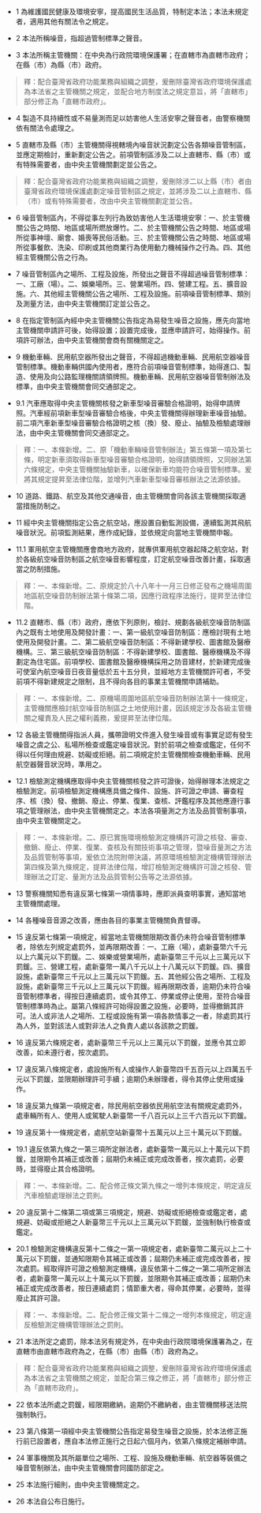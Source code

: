 * 1 為維護國民健康及環境安寧，提高國民生活品質，特制定本法；本法未規定者，適用其他有關法令之規定。

* 2 本法所稱噪音，指超過管制標準之聲音。

* 3 本法所稱主管機關：在中央為行政院環境保護署；在直轄市為直轄市政府；在縣（市）為縣（市）政府。

> 釋：配合臺灣省政府功能業務與組織之調整，爰刪除臺灣省政府環境保護處為本法省之主管機關之規定，並配合地方制度法之規定意旨，將「直轄市」部分修正為「直轄市政府」。

* 4 製造不具持續性或不易量測而足以妨害他人生活安寧之聲音者，由警察機關依有關法令處理之。

* 5 直轄市及縣（市）主管機關得視轄境內噪音狀況劃定公告各類噪音管制區，並應定期檢討，重新劃定公告之。前項管制區涉及二以上直轄市、縣（市）或有特殊需要者，由中央主管機關劃定並公告之。

> 釋：配合臺灣省政府功能業務與組織之調整，爰刪除涉二以上縣（市）者由臺灣省政府環境保護處劃定噪音管制區之規定，並將涉及二以上直轄市、縣（市）或有特殊需要者，改由中央主管機關劃定並公告。

* 6 噪音管制區內，不得從事左列行為致妨害他人生活環境安寧：一、於主管機關公告之時間、地區或場所燃放爆竹。二、於主管機關公告之時間、地區或場所從事神壇、廟會、婚喪等民俗活動。三、於主管機關公告之時間、地區或場所從事餐飲、洗染、印刷或其他商業行為使用動力機械操作之行為。四、其他經主管機關公告之行為。

* 7 噪音管制區內之場所、工程及設施，所發出之聲音不得超過噪音管制標準：一、工廠（場）。二、娛樂場所。三、營業場所。四、營建工程。五、擴音設施。六、其他經主管機關公告之場所、工程及設施。前項噪音管制標準、類別及測量方法，由中央主管機關訂定並公告之。

* 8 在指定管制區內經中央主管機關公告指定為易發生噪音之設施，應先向當地主管機關申請許可後，始得設置；設置完成後，並應申請許可，始得操作。前項許可辦法，由中央主管機關會商有關機關定之。

* 9 機動車輛、民用航空器所發出之聲音，不得超過機動車輛、民用航空器噪音管制標準。機動車輛供國內使用者，應符合前項噪音管制標準，始得進口、製造、使用及向公路監理機關請領牌照。機動車輛、民用航空器噪音管制辦法及標準，由中央主管機關會同交通部定之。

* 9.1 汽車應取得中央主管機關核發之新車型噪音審驗合格證明，始得申請牌照。汽車經前項新車型噪音審驗合格後，中央主管機關得辦理新車噪音抽驗。前二項汽車新車型噪音審驗合格證明之核（換）發、廢止、抽驗及檢驗處理辦法，由中央主管機關會同交通部定之。

> 釋：一、本條新增。二、原「機動車輛噪音管制辦法」第五條第一項及第七條，明定新車須取得新車型噪音審驗合格證明，始得請領牌照，又同辦法第六條規定，中央主管機關抽驗新車，以確保新車均能符合噪音管制標準。爰將其規定提昇至法律位階，並增列汽車新車型噪音審核辦法之法源依據。

* 10 道路、鐵路、航空及其他交通噪音，由主管機關會同各該主管機關採取適當措施防制之。

* 11 經中央主管機關指定公告之航空站，應設置自動監測設備，連續監測其飛航噪音狀況。前項監測結果，應作成紀錄，並依規定向當地主管機關申報。

* 11.1 軍用航空主管機關應會商地方政府，就專供軍用航空器起降之航空站，對於各級航空噪音防制區之航空噪音影響程度，訂定航空噪音改善計畫，採取適當之防制措施。

> 釋：一、本條新增。二、原規定於八十八年十一月三日修正發布之機場周圍地區航空噪音防制辦法第十條第二項，因應行政程序法施行，提昇至法律位階。

* 11.2 直轄市、縣（市）政府，應依下列原則，檢討、規劃各級航空噪音防制區內之既有土地使用及開發計畫：一、第一級航空噪音防制區：應檢討現有土地使用及開發計畫。二、第二級航空噪音防制區：不得新建學校、圖書館及醫療機構。三、第三級航空噪音防制區：不得新建學校、圖書館、醫療機構及不得劃定為住宅區。前項學校、圖書館及醫療機構採用之防音建材，於新建完成後可使室內航空噪音日夜音量低於五十五分貝，並經地方主管機關許可者，不受前項不得新建規定之限制，且不得向各目的事業主管機關申請補助。

> 釋：一、本條新增。二、原機場周圍地區航空噪音防制辦法第十一條規定，主管機關應檢討航空噪音防制區之土地使用計畫，因該規定涉及各級主管機關之權責及人民之權利義務，爰提昇至法律位階。

* 12 各級主管機關得指派人員，攜帶證明文件進入發生噪音或有事實足認有發生噪音之虞之公、私場所檢查或鑑定噪音狀況。對於前項之檢查或鑑定，任何不得以任何理由規避、妨礙或拒絕。前二項規定於主管機關檢查機動車輛、民用航空器聲音狀況時，準用之。

* 12.1 檢驗測定機構應取得中央主管機關核發之許可證後，始得辦理本法規定之檢驗測定。前項檢驗測定機構應具備之條件、設施、許可證之申請、審查程序、核（換）發、撤銷、廢止、停業、復業、查核、評鑑程序及其他應遵行事項之管理辦法，由中央主管機關定之。本法各項量測之方法及品質管制事項，由中央主管機關定之。

> 釋：一、本條新增。二、原已實施環境檢驗測定機構許可證之核發、審查、撤銷、廢止、停業、復業、查核及有關技術事項之管理，暨噪音量測之方法及品質管制等事項，爰依立法院附帶決議，將原環境檢驗測定機構管理辦法第四條及第九條規定，提昇法律位階，增訂檢驗測定機構許可證之核發、管理辦法之訂定、量測方法及品質管制公告等之法源依據。

* 13 警察機關知悉有違反第七條第一項情事時，應即派員查明事實，通知當地主管機關處理。

* 14 各種噪音音源之改善，應由各目的事業主管機關負責督導。

* 15 違反第七條第一項規定，經當地主管機關限期改善仍未符合噪音管制標準者，除依左列規定處罰外，並再限期改善：一、工廠（場），處新臺幣六千元以上六萬元以下罰鍰。二、娛樂或營業場所，處新臺幣三千元以上三萬元以下罰鍰。三、營建工程，處新臺幣一萬八千元以上十八萬元以下罰鍰。四、擴音設施，處新臺幣三千元以上三萬元以下罰鍰。五、其他經公告之場所、工程及設施，處新臺幣三千元以上三萬元以下罰鍰。經再限期改善，逾期仍未符合噪音管制標準者，得按日連續處罰，或令其停工、停業或停止使用，至符合噪音管制標準時為止。屬第八條經許可始得設置之設施，必要時，並得撤銷其許可。法人或非法人之場所、工程或設施有第一項各款情事之一者，除處罰其行為人外，並對該法人或對非法人之負責人處以各該款之罰鍰。

* 16 違反第六條規定者，處新臺幣三千元以上三萬元以下罰鍰，並應令其立即改善，如未遵行者，按次處罰。

* 17 違反第八條規定者，處設施所有人或操作人新臺幣四千五百元以上四萬五千元以下罰鍰，並限期辦理許可手續；逾期仍未辦理者，得令其停止使用或操作。

* 18 違反第九條第一項規定者，除民用航空器依民用航空法有關規定處罰外，處車輛所有人、使用人或駕駛人新臺幣一千八百元以上三千六百元以下罰鍰。

* 19 違反第十一條規定者，處航空站新臺幣十五萬元以上三十萬元以下罰鍰。

* 19.1 違反依第九條之一第三項所定辦法者，處新臺幣一萬元以上十萬元以下罰鍰，並限期令其補正或改善；屆期仍未補正或完成改善者，按次處罰，必要時，並得廢止其合格證明。

> 釋：一、本條新增。二、配合修正條文第九條之一增列本條規定，明定違反汽車檢驗處理辦法之罰則。

* 20 違反第十二條第二項或第三項規定，規避、妨礙或拒絕檢查或鑑定者，處規避、妨礙或拒絕之人新臺幣三千元以上三萬元以下罰鍰，並強制執行檢查或鑑定。

* 20.1 檢驗測定機構違反第十二條之一第一項規定者，處新臺幣二萬元以上二十萬元以下罰鍰，並通知限期令其補正或改善；屆期仍未補正或完成改善者，按次處罰。經取得許可證之檢驗測定機構，違反依第十二條之一第二項所定辦法者，處新臺幣一萬元以上十萬元以下罰鍰，並限期令其補正或改善；屆期仍未補正或完成改善者，按日連續處罰；情節重大者，得命其停業，必要時，並得廢止其許可證。

> 釋：一、本條新增。二、配合修正條文第十二條之一增列本條規定，明定違反檢驗測定機構管理辦法之罰則。

* 21 本法所定之處罰，除本法另有規定外，在中央由行政院環境保護署為之，在直轄市由直轄市政府為之，在縣（市）由縣（市）政府為之。

> 釋：配合臺灣省政府功能業務與組織之調整，爰刪除臺灣省政府環境保護處為本法省之主管機關之規定，並配合第三條之修正，將「直轄市」部分修正為「直轄市政府」。

* 22 依本法所處之罰鍰，經限期繳納，逾期仍不繳納者，由主管機關移送法院強制執行。

* 23 第八條第一項經中央主管機關公告指定易發生噪音之設施，於本法修正施行前已設置者，應自本法修正施行之日起六個月內，依第八條規定補辦申請。

* 24 軍事機關及其所屬單位之場所、工程、設施及機動車輛、航空器等裝備之噪音管制辦法，由中央主管機關會同國防部定之。

* 25 本法施行細則，由中央主管機關定之。

* 26 本法自公布日施行。

